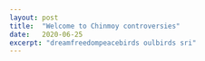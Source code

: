 ```yaml
---
layout: post
title:  "Welcome to Chinmoy controversies"
date:   2020-06-25
excerpt: "dreamfreedompeacebirds oulbirds sri"
---
```

